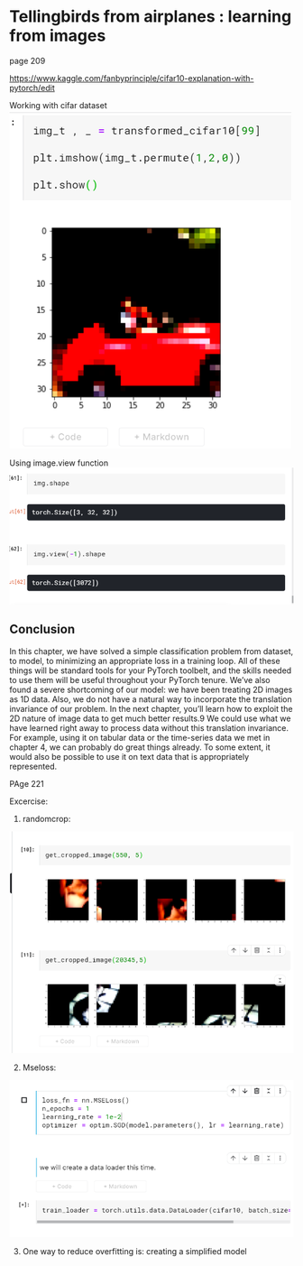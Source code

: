 # Tellingbirds from airplanes : learning from images

page 209

https://www.kaggle.com/fanbyprinciple/cifar10-explanation-with-pytorch/edit

Working with cifar dataset
![](normalised_car.png)

Using image.view function
![](image_view.png)

## Conclusion

In this chapter, we have solved a simple classification problem from dataset, to model,
to minimizing an appropriate loss in a training loop. All of these things will be standard tools for your PyTorch toolbelt, and the skills needed to use them will be useful
throughout your PyTorch tenure.
 We’ve also found a severe shortcoming of our model: we have been treating 2D
images as 1D data. Also, we do not have a natural way to incorporate the translation
invariance of our problem. In the next chapter, you’ll learn how to exploit the 2D
nature of image data to get much better results.9
 We could use what we have learned right away to process data without this translation
invariance. For example, using it on tabular data or the time-series data we met in chapter 4, we can probably do great things already. To some extent, it would also be possible
to use it on text data that is appropriately represented.

PAge 221

Excercise:

1. randomcrop:

![](randomcrop.png)

2. Mseloss:

![](mseloss.png)

3. One way to reduce overfitting is:
creating a simplified model
